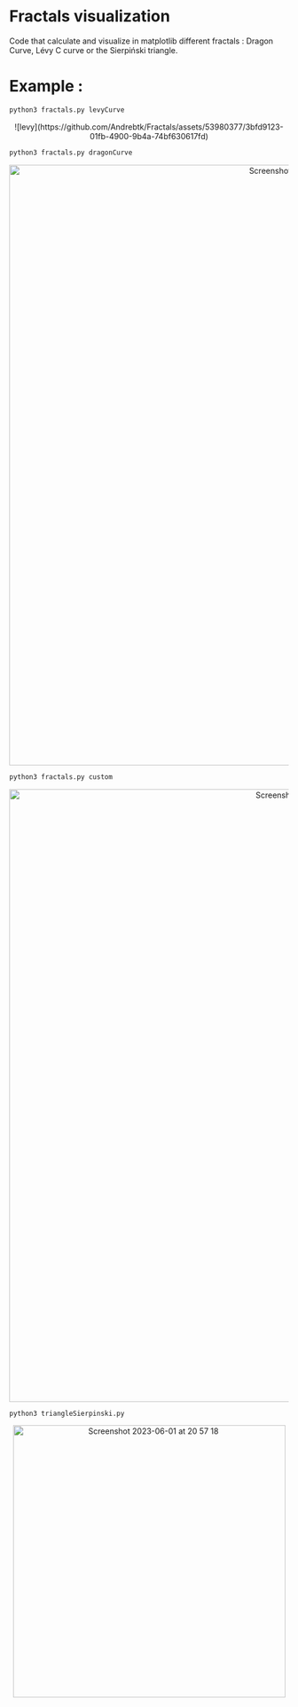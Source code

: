 # Fractals visualization
Code that calculate and visualize in matplotlib different fractals : Dragon Curve, Lévy C curve or the Sierpiński triangle.



# Example :
```bash
python3 fractals.py levyCurve
```
<p align="center">
  ![levy](https://github.com/Andrebtk/Fractals/assets/53980377/3bfd9123-01fb-4900-9b4a-74bf630617fd)
</p>

```bash
python3 fractals.py dragonCurve
```
<p align="center">
  <img width="1083" alt="Screenshot 2023-06-01 at 21 14 04" src="https://github.com/Andrebtk/Fractals/assets/53980377/8965023e-3981-4520-97d1-76df18c6eb42">
</p>


```bash
python3 fractals.py custom
```
<p align="center">
  <img width="1105" alt="Screenshot 2023-06-01 at 21 15 35" src="https://github.com/Andrebtk/Fractals/assets/53980377/37ccd062-9252-4d2a-8049-7272d310add9"> 
</p>



```bash
python3 triangleSierpinski.py
```
<p align="center">
  <img  width="491" alt="Screenshot 2023-06-01 at 20 57 18" src="https://github.com/Andrebtk/Fractals/assets/53980377/7875179b-a028-4851-bc78-9323ea1d0c47">
</p>


